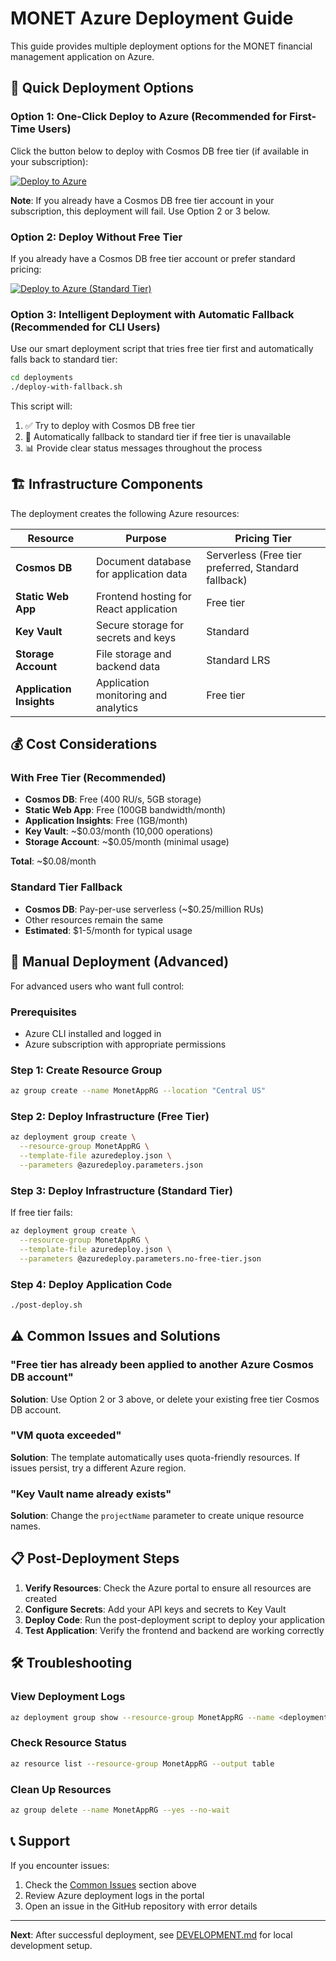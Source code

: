 # MONET Azure Deployment Guide

This guide provides multiple deployment options for the MONET financial management application on Azure.

## 🚀 Quick Deployment Options

### Option 1: One-Click Deploy to Azure (Recommended for First-Time Users)

Click the button below to deploy with Cosmos DB free tier (if available in your subscription):

[![Deploy to Azure](https://aka.ms/deploytoazurebutton)](https://portal.azure.com/#create/Microsoft.Template/uri/https%3A%2F%2Fraw.githubusercontent.com%2Fsundeep-dayalan%2FMONET%2Fazure%2Fdeployments%2Fazuredeploy.json)

**Note**: If you already have a Cosmos DB free tier account in your subscription, this deployment will fail. Use Option 2 or 3 below.

### Option 2: Deploy Without Free Tier

If you already have a Cosmos DB free tier account or prefer standard pricing:

[![Deploy to Azure (Standard Tier)](https://aka.ms/deploytoazurebutton)](https://portal.azure.com/#create/Microsoft.Template/uri/https%3A%2F%2Fraw.githubusercontent.com%2Fsundeep-dayalan%2FMONET%2Fazure%2Fdeployments%2Fazuredeploy.json/createUIDefinitionUri/https%3A%2F%2Fraw.githubusercontent.com%2Fsundeep-dayalan%2FMONET%2Fazure%2Fdeployments%2Fazuredeploy.parameters.no-free-tier.json)

### Option 3: Intelligent Deployment with Automatic Fallback (Recommended for CLI Users)

Use our smart deployment script that tries free tier first and automatically falls back to standard tier:

```bash
cd deployments
./deploy-with-fallback.sh
```

This script will:
1. ✅ Try to deploy with Cosmos DB free tier
2. 🔄 Automatically fallback to standard tier if free tier is unavailable
3. 📊 Provide clear status messages throughout the process

## 🏗️ Infrastructure Components

The deployment creates the following Azure resources:

| Resource | Purpose | Pricing Tier |
|----------|---------|--------------|
| **Cosmos DB** | Document database for application data | Serverless (Free tier preferred, Standard fallback) |
| **Static Web App** | Frontend hosting for React application | Free tier |
| **Key Vault** | Secure storage for secrets and keys | Standard |
| **Storage Account** | File storage and backend data | Standard LRS |
| **Application Insights** | Application monitoring and analytics | Free tier |

## 💰 Cost Considerations

### With Free Tier (Recommended)
- **Cosmos DB**: Free (400 RU/s, 5GB storage)
- **Static Web App**: Free (100GB bandwidth/month)
- **Application Insights**: Free (1GB/month)
- **Key Vault**: ~$0.03/month (10,000 operations)
- **Storage Account**: ~$0.05/month (minimal usage)

**Total**: ~$0.08/month

### Standard Tier Fallback
- **Cosmos DB**: Pay-per-use serverless (~$0.25/million RUs)
- Other resources remain the same
- **Estimated**: $1-5/month for typical usage

## 🔧 Manual Deployment (Advanced)

For advanced users who want full control:

### Prerequisites
- Azure CLI installed and logged in
- Azure subscription with appropriate permissions

### Step 1: Create Resource Group
```bash
az group create --name MonetAppRG --location "Central US"
```

### Step 2: Deploy Infrastructure (Free Tier)
```bash
az deployment group create \
  --resource-group MonetAppRG \
  --template-file azuredeploy.json \
  --parameters @azuredeploy.parameters.json
```

### Step 3: Deploy Infrastructure (Standard Tier)
If free tier fails:
```bash
az deployment group create \
  --resource-group MonetAppRG \
  --template-file azuredeploy.json \
  --parameters @azuredeploy.parameters.no-free-tier.json
```

### Step 4: Deploy Application Code
```bash
./post-deploy.sh
```

## ⚠️ Common Issues and Solutions

### "Free tier has already been applied to another Azure Cosmos DB account"
**Solution**: Use Option 2 or 3 above, or delete your existing free tier Cosmos DB account.

### "VM quota exceeded"
**Solution**: The template automatically uses quota-friendly resources. If issues persist, try a different Azure region.

### "Key Vault name already exists"
**Solution**: Change the `projectName` parameter to create unique resource names.

## 📋 Post-Deployment Steps

1. **Verify Resources**: Check the Azure portal to ensure all resources are created
2. **Configure Secrets**: Add your API keys and secrets to Key Vault
3. **Deploy Code**: Run the post-deployment script to deploy your application
4. **Test Application**: Verify the frontend and backend are working correctly

## 🛠️ Troubleshooting

### View Deployment Logs
```bash
az deployment group show --resource-group MonetAppRG --name <deployment-name>
```

### Check Resource Status
```bash
az resource list --resource-group MonetAppRG --output table
```

### Clean Up Resources
```bash
az group delete --name MonetAppRG --yes --no-wait
```

## 📞 Support

If you encounter issues:
1. Check the [Common Issues](#-common-issues-and-solutions) section above
2. Review Azure deployment logs in the portal
3. Open an issue in the GitHub repository with error details

---

**Next**: After successful deployment, see [DEVELOPMENT.md](DEVELOPMENT.md) for local development setup.